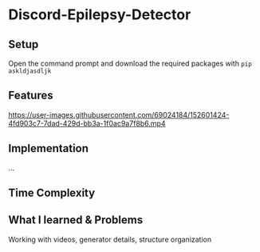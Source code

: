 # Discord-Epilepsy-Detector

## Setup
Open the command prompt and download the required packages with
`pip askldjasdljk`

## Features
https://user-images.githubusercontent.com/69024184/152601424-4fd903c7-7dad-429d-bb3a-1f0ac9a7f8b6.mp4



## Implementation
...

## Time Complexity


## What I learned & Problems
Working with videos, generator details, structure organization
